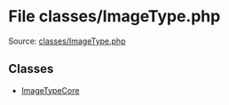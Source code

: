 File classes/ImageType.php
=========

Source: [classes/ImageType.php](https://github.com/PrestaShop/PrestaShop/blob/1.6.1.2/classes/ImageType.php)


Classes
-------

* [ImageTypeCore](class.ImageTypeCore.md)

